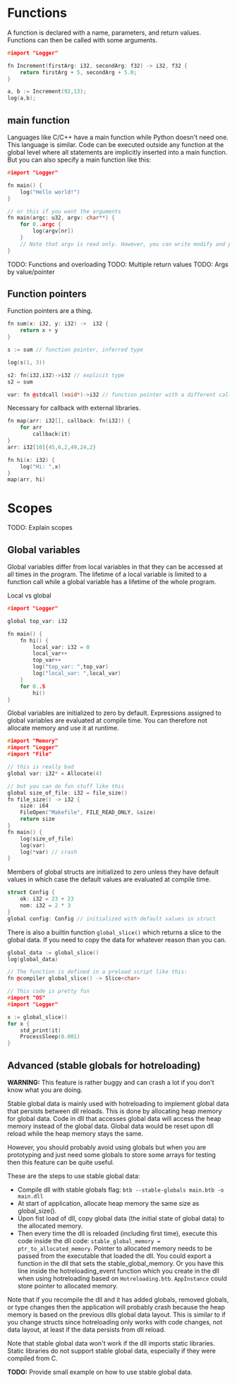 # Functions

A function is declared with a name, parameters, and return values. Functions can then be called with some arguments.
```c++
#import "Logger"

fn Increment(firstArg: i32, secondArg: f32) -> i32, f32 {
    return firstArg + 5, secondArg + 5.0;   
}

a, b := Increment(92,13);
log(a,b);
```

## main function
Languages like C/C++ have a main function while Python doesn't need one. This language is similar. Code can be executed outside any function at the global level where all statements are implicitly inserted into a main function. But you can also specify a main function like this:
```c++
#import "Logger"

fn main() {
    log("Hello world!")
}

// or this if you want the arguments
fn main(argc: u32, argv: char**) {
    for 0..argc {
        log(argv[nr])
    }
    // Note that argv is read only. However, you can write modify and produce unexpected behaviour.
}
```

TODO: Functions and overloading
TODO: Multiple return values
TODO: Args by value/pointer

## Function pointers
Function pointers are a thing.
```c++
fn sum(x: i32, y: i32) ->  i32 {
    return x + y
}

s := sum // function pointer, inferred type

log(s(1, 3))

s2: fn(i32,i32)->i32 // explicit type
s2 = sum

var: fn @stdcall (void*)->i32 // function pointer with a different calling convention
```
Necessary for callback with external libraries.
```c++
fn map(arr: i32[], callback: fn(i32)) {
    for arr
        callback(it)
}
arr: i32[10]{45,6,2,49,24,2}

fn hi(x: i32) {
    log("Hi: ",x)
}
map(arr, hi)

```

# Scopes
TODO: Explain scopes

## Global variables
Global variables differ from local variables in that they can be accessed at all times in the program. The lifetime of a local variable is limited to a function call while a global variable has a lifetime of the whole program.

Local vs global
```c++
#import "Logger"

global top_var: i32

fn main() {
    fn hi() {
        local_var: i32 = 0
        local_var++
        top_var++
        log("top_var: ",top_var)
        log("local_var: ",local_var)
    }
    for 0..5
        hi()
}
```

Global variables are initialized to zero by default. Expressions assigned to global variables are evaluated at compile time. You can therefore not allocate memory and use it at runtime.

```c++
#import "Memory"
#import "Logger"
#import "File"

// this is really bad
global var: i32* = Allocate(4)

// but you can do fun stuff like this
global size_of_file: i32 = file_size()
fn file_size() -> i32 {
    size: i64
    FileOpen("Makefile", FILE_READ_ONLY, &size)
    return size
}
fn main() {
    log(size_of_file)
    log(var)
    log(*var) // crash
}
```

<!-- Sometimes you may want uninitialized global memory. You rarely do and the compiler will initialize the global data section to zero no matter what before globals are evaluated during compilation. However, thereif you have many global structs you can speed up the compiler by not performing unecessary compile time evaluations (compiler should be smart enough to not do unnecessary computations thouh).
```
global hi: Slice<char> = ---
``` -->

Members of global structs are initialized to zero unless they have default values in which case the default values are evaluated at compile time.
```c++
struct Config {
    ok: i32 = 23 + 23
    nom: i32 = 2 * 3
}
global config: Config // initialized with default values in struct
```

There is also a builtin function `global_slice()` which returns a slice to the global data. If you need to copy the data for whatever reason than you can.
```c++
global_data := global_slice()
log(global_data)

// The function is defined in a preload script like this:
fn @compiler global_slice() -> Slice<char>

// This code is pretty fun
#import "OS"
#import "Logger"

x := global_slice()
for x {
    std_print(it)
    ProcessSleep(0.001)
}
```

## Advanced (stable globals for hotreloading)
**WARNING:** This feature is rather buggy and can crash a lot if you don't know what you are doing.

Stable global data is mainly used with hotreloading to implement global data that persists between dll reloads. This is done by allocating heap memory for global data. Code in dll that accesses global data will access the heap memory instead of the global data. Global data would be reset upon dll reload while the heap memory stays the same.

However, you should probably avoid using globals but when you are prototyping and just need some globals to store some arrays for testing then this feature can be quite useful.

These are the steps to use stable global data:
- Compile dll with stable globals flag: `btb --stable-globals main.btb -o main.dll`
- At start of application, allocate heap memory the same size as global_size().
- Upon fist load of dll, copy global data (the initial state of global data) to the allocated memory.
- Then every time the dll is reloaded (including first time), execute this code inside the dll code: `stable_global_memory = ptr_to_allocated_memory`. Pointer to allocated memory needs to be passed from the executable that loaded the dll. You could export a function in the dll that sets the stable_global_memory. Or you have this line inside the hotreloading_event function which you create in the dll when using hotreloading based on `Hotreloading.btb`. `AppInstance` could store pointer to allocated memory.

Note that if you recompile the dll and it has added globals, removed globals, or type changes then the application will probably crash because the heap memory is based on the previous dlls global data layout. This is similar to if you change structs since hotreloading only works with code changes, not data layout, at least if the data persists from dll reload.

Note that stable global data won't work if the dll imports static libraries. Static libraries do not support stable global data, especially if they were compiled from C.

**TODO:** Provide small example on how to use stable global data.